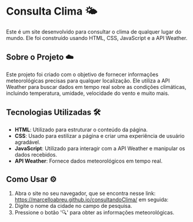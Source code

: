 # Consulta Clima 🌤️

Este é um site desenvolvido para consultar o clima de qualquer lugar do mundo. Ele foi construído usando HTML, CSS, JavaScript e a API Weather.

## Sobre o Projeto ☁️

Este projeto foi criado com o objetivo de fornecer informações meteorológicas precisas para qualquer localização. Ele utiliza a API Weather para buscar dados em tempo real sobre as condições climáticas, incluindo temperatura, umidade, velocidade do vento e muito mais.

## Tecnologias Utilizadas 🛠️

- **HTML**: Utilizado para estruturar o conteúdo da página.
- **CSS**: Usado para estilizar a página e criar uma experiência de usuário agradável.
- **JavaScript**: Utilizado para interagir com a API Weather e manipular os dados recebidos.
- **API Weather**: Fornece dados meteorológicos em tempo real.

## Como Usar ⚙️

1. Abra o site no seu navegador, que se encontra nesse link: https://marcelloabreu.github.io/consultandoClima/ em seguida: 
2. Digite o nome da cidade no campo de pesquisa.
3. Pressione o botão '🔍' para obter as informações meteorológicas.
